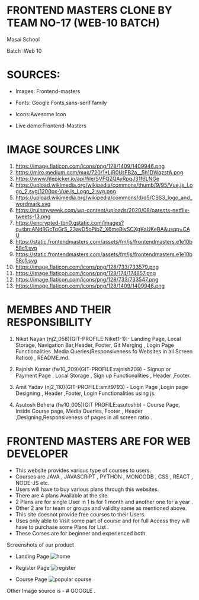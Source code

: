 # FRONTEND MASTERS CLONE BY TEAM NO-17 (WEB-10 BATCH)

Masai School

Batch :Web 10

# SOURCES:

- Images: Frontend-masters

- Fonts: Google Fonts,sans-serif family

- Icons:Awesome Icon

- Live demo:Frontend-Masters

# IMAGE SOURCES LINK
1) https://image.flaticon.com/icons/png/128/1409/1409946.png
2) https://miro.medium.com/max/720/1*LjR0UrFB2a__5h1DWqzstA.png
3) https://www.filepicker.io/api/file/SVFQZQAyRpqJ31f6LNGe
4) https://upload.wikimedia.org/wikipedia/commons/thumb/9/95/Vue.js_Logo_2.svg/1200px-Vue.js_Logo_2.svg.png
5) https://upload.wikimedia.org/wikipedia/commons/d/d5/CSS3_logo_and_wordmark.svg
6) https://ruinmyweek.com/wp-content/uploads/2020/08/parents-netflix-tweets-13.png
7) https://encrypted-tbn0.gstatic.com/images?q=tbn:ANd9GcTqGrS_23avD5oPibZ_X6meBivSCXgKaUKeBA&usqp=CAU
8) https://static.frontendmasters.com/assets/fm/js/frontendmasters.e1e10b58c1.svg
9) https://static.frontendmasters.com/assets/fm/js/frontendmasters.e1e10b58c1.svg
10) https://image.flaticon.com/icons/png/128/733/733579.png
11) https://image.flaticon.com/icons/png/128/174/174857.png
12) https://image.flaticon.com/icons/png/128/733/733547.png
13) https://image.flaticon.com/icons/png/128/1409/1409946.png


# MEMBES AND THEIR RESPONSIBILITY




1)  Niket Nayan (nj2_058)(GIT-PROFILE:Niket1-1):- Landing Page, Local Storage, Navigation Bar,Header, Footer, Git Merging , Login Page Functionalities ,Media Queries(Responsiveness fo Websites in all Screen Ratioo) , README.md.



2)   Rajnish Kumar  (fw10_209)(GIT-PROFILE:rajnish209) - Signup or Payment Page , Local Storage , Sign up Functionalities , Header ,Footer.



3)   Amit Yadav (nj2_110)(GIT-PROFILE:amit9793) - Login Page ,Login page Designing , Header ,Footer, Login Functionalities using js.



4)   Asutosh Behera (fw10_005)(GIT PROFILE:asutoshb) - Course Page, Inside Course page, Media Queries, Footer , Header ,Designing,Responsiveness of pages in all screen ratio .



# FRONTEND MASTERS ARE FOR WEB DEVELOPER


- This website provides various type of courses to users.
- Courses are JAVA , JAVASCRIPT , PYTHON , MONGODB , CSS , REACT , NODE-JS etc.
- Users will have to buy various plans through this websites.
- There are 4 plans Available at the site.
- 2 Plans are for single User in 1 is for 1 month and another one for a year .
- Other 2 are for team or groups and validity same as mentioned above.
- This site doesnot provide free courses to their Users.
- Uses only able to Visit some part of course and for full Access they will have to purchase some Plans for List .
- These Corses are for beginner and experienced both.

Screenshots of our product

- Landing Page
![home](https://user-images.githubusercontent.com/86410005/128599447-b512053a-41ff-49fa-96c6-ac807bc835cd.png)

- Register Page
![register](https://user-images.githubusercontent.com/86410005/128599547-aa7ae647-f71f-4272-b56f-c21b647c6ac0.png)

- Course Page
![popular course](https://user-images.githubusercontent.com/86410005/128599608-48616cf7-8264-47d7-8fd3-af3fbe279a6f.png)


Other Image source is - # GOOGLE .
